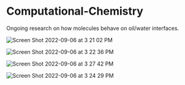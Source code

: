# Computational-Chemistry
Ongoing research on how molecules behave on oil/water interfaces.

![Screen Shot 2022-09-06 at 3 21 02 PM](https://user-images.githubusercontent.com/62251927/188936627-eecb847b-01d1-4f29-892f-8a3e18c493bd.png)

![Screen Shot 2022-09-06 at 3 22 36 PM](https://user-images.githubusercontent.com/62251927/188936581-ade1a541-105e-4df5-b8d4-cc913062b752.png)

![Screen Shot 2022-09-06 at 3 27 42 PM](https://user-images.githubusercontent.com/62251927/188936679-cf175e8c-b99e-412c-a1f7-d420d87bcaf6.png)

![Screen Shot 2022-09-06 at 3 24 29 PM](https://user-images.githubusercontent.com/62251927/188936748-d33e462d-9bc9-4b90-b5b2-75595dbca5ef.png)

